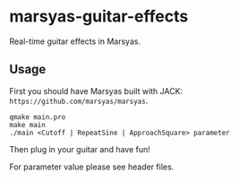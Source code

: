 marsyas-guitar-effects
======================

Real-time guitar effects in Marsyas.

## Usage

First you should have Marsyas built with JACK: `https://github.com/marsyas/marsyas`.

````
qmake main.pro
make main
./main <Cutoff | RepeatSine | ApproachSquare> parameter
````

Then plug in your guitar and have fun!

For parameter value please see header files.

